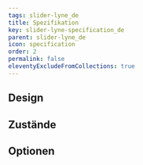 ```yaml
---
tags: slider-lyne_de
title: Spezifikation
key: slider-lyne-specification_de
parent: slider-lyne_de
icon: specification
order: 2
permalink: false
eleventyExcludeFromCollections: true
---
```


## Design 

## Zustände

## Optionen


